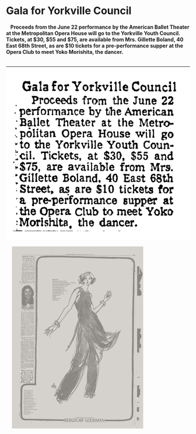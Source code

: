 


**<h1>Gala for Yorkville Council</h1>**
&nbsp;&nbsp;&nbsp;**<p1 style = "justify- middle">Proceeds from the June 22 
performance by the American
Ballet Theater at the Metropolitan Opera House will go 
to the Yorkville Youth Council. Tickets, at $30, $55 and
$75, are available from Mrs.
Gillette Boland, 40 East 68th
Street, as are $10 tickets for
a pre-performance supper at
the Opera Club to meet Yoko 
Morishita, the dancer.**</p1>&nbsp;&nbsp;&nbsp;


&nbsp;&nbsp;&nbsp;![yorkvillegala](../images/yorkvillegala.png)

&nbsp;&nbsp;&nbsp;&nbsp;![newspaper1976](../images/newspaper1976.png)


